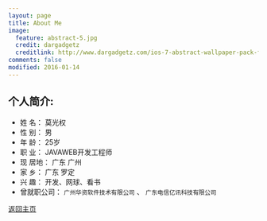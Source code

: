 ```yaml
---
layout: page
title: About Me
image:
  feature: abstract-5.jpg
  credit: dargadgetz
  creditlink: http://www.dargadgetz.com/ios-7-abstract-wallpaper-pack-for-iphone-5-and-ipod-touch-retina/
comments: false
modified: 2016-01-14
---
```


## 个人简介:

* 姓   名： 莫光权
* 性   别：	男
* 年   龄： 25岁
* 职   业：	JAVAWEB开发工程师
* 现 居地：	广东	广州
* 家   乡：	广东	罗定
* 兴   趣： 开发、网球、看书
* 曾就职公司： `广州华资软件技术有限公司` 、 `广东电信亿讯科技有限公司`

<div markdown="0"><a href="{{ site.url }}" class="btn btn-info">返回主页</a></div>

[^1]: 注: *只用于学习所用*